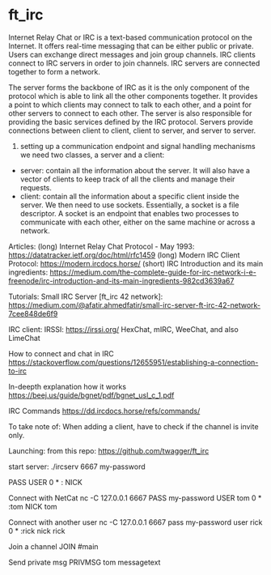 # ft_irc

Internet Relay Chat or IRC is a text-based communication protocol on the Internet.
It offers real-time messaging that can be either public or private. Users can exchange
direct messages and join group channels.
IRC clients connect to IRC servers in order to join channels. IRC servers are connected
together to form a network.

The server forms the backbone of IRC as it is the only component of the protocol which is able to link all the other components together.
It provides a point to which clients may connect to talk to each other, and a point for other servers to connect to each other. The server is also responsible for providing the basic services defined by the IRC protocol. Servers provide connections between client to client, client to server, and server to server.

1. setting up a communication endpoint and signal handling mechanisms
we need two classes, a server and a client:
- server: contain all the information about the server. It will also have a vector of clients to keep track of all the clients and manage their requests.
- client: contain all the information about a specific client inside the server.
We then need to use sockets. Essentially, a socket is a file descriptor. A socket is an endpoint that enables two processes to communicate with each other, either on the same machine or across a network.

Articles:
(long) Internet Relay Chat Protocol - May 1993: https://datatracker.ietf.org/doc/html/rfc1459
(long) Modern IRC Client Protocol: https://modern.ircdocs.horse/
(short) IRC Introduction and its main ingredients: https://medium.com/the-complete-guide-for-irc-network-i-e-freenode/irc-introduction-and-its-main-ingredients-982cd3639a67

Tutorials:
Small IRC Server [ft_irc 42 network]: https://medium.com/@afatir.ahmedfatir/small-irc-server-ft-irc-42-network-7cee848de6f9

IRC client:
IRSSI: https://irssi.org/
HexChat, mIRC, WeeChat, and also LimeChat

How to connect and chat in IRC
https://stackoverflow.com/questions/12655951/establishing-a-connection-to-irc

In-deepth explanation how it works
https://beej.us/guide/bgnet/pdf/bgnet_usl_c_1.pdf


IRC Commands
https://dd.ircdocs.horse/refs/commands/

To take note of:
When adding a client, have to check if the channel is invite only.


Launching:
from this repo:
https://github.com/twagger/ft_irc

start server:
./ircserv 6667 my-password

PASS <password>
USER <username> 0 * :<realname>
NICK <nickname>

Connect with NetCat
nc -C 127.0.0.1 6667
PASS my-password
USER tom 0 * :tom
NICK tom

Connect with another user
nc -C 127.0.0.1 6667
pass my-password
user rick 0 * :rick
nick rick

Join a channel
JOIN #main

Send private msg
PRIVMSG tom messagetext